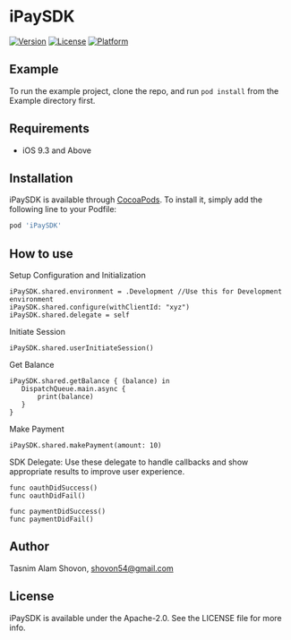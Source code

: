 # iPaySDK
[![Version](https://img.shields.io/cocoapods/v/iPaySDK.svg?style=flat)](https://cocoapods.org/pods/iPaySDK)
[![License](https://img.shields.io/cocoapods/l/iPaySDK.svg?style=flat)](https://cocoapods.org/pods/iPaySDK)
[![Platform](https://img.shields.io/cocoapods/p/iPaySDK.svg?style=flat)](https://cocoapods.org/pods/iPaySDK)

## Example

To run the example project, clone the repo, and run `pod install` from the Example directory first.

## Requirements
* iOS 9.3 and Above

## Installation

iPaySDK is available through [CocoaPods](https://cocoapods.org). To install
it, simply add the following line to your Podfile:

```ruby
pod 'iPaySDK'
```

## How to use
Setup Configuration and Initialization
```
iPaySDK.shared.environment = .Development //Use this for Development environment
iPaySDK.shared.configure(withClientId: "xyz")
iPaySDK.shared.delegate = self
```

Initiate Session

```
iPaySDK.shared.userInitiateSession()
```

Get Balance

```
iPaySDK.shared.getBalance { (balance) in
   DispatchQueue.main.async {
       print(balance)
   }
}
```

Make Payment
```
iPaySDK.shared.makePayment(amount: 10)
```

SDK Delegate: Use these delegate to handle callbacks and show appropriate results to improve user experience.
```
func oauthDidSuccess()
func oauthDidFail()
    
func paymentDidSuccess()
func paymentDidFail()
```

## Author

Tasnim Alam Shovon, shovon54@gmail.com

## License

iPaySDK is available under the Apache-2.0. See the LICENSE file for more info.
